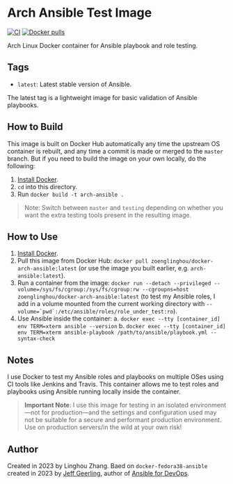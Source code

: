 # Arch Ansible Test Image

[![CI](https://github.com/zoenglinghou/docker-arch-ansible/workflows/Build/badge.svg?branch=master&event=push)](https://github.com/zoenglinghou/docker-arch-ansible/actions?query=workflow%3ABuild) [![Docker pulls](https://img.shields.io/docker/pulls/zoenglinghou/docker-arch-ansible)](https://hub.docker.com/r/zoenglinghou/docker-arch-ansible/)

Arch Linux Docker container for Ansible playbook and role testing.

## Tags

  - `latest`: Latest stable version of Ansible.

The latest tag is a lightweight image for basic validation of Ansible playbooks.

## How to Build

This image is built on Docker Hub automatically any time the upstream OS container is rebuilt, and any time a commit is made or merged to the `master` branch. But if you need to build the image on your own locally, do the following:

  1. [Install Docker](https://docs.docker.com/engine/installation/).
  2. `cd` into this directory.
  3. Run `docker build -t arch-ansible .`

> Note: Switch between `master` and `testing` depending on whether you want the extra testing tools present in the resulting image.

## How to Use

  1. [Install Docker](https://docs.docker.com/engine/installation/).
  2. Pull this image from Docker Hub: `docker pull zoenglinghou/docker-arch-ansible:latest` (or use the image you built earlier, e.g. `arch-ansible:latest`).
  3. Run a container from the image: `docker run --detach --privileged --volume=/sys/fs/cgroup:/sys/fs/cgroup:rw --cgroupns=host zoenglinghou/docker-arch-ansible:latest` (to test my Ansible roles, I add in a volume mounted from the current working directory with ``--volume=`pwd`:/etc/ansible/roles/role_under_test:ro``).
  4. Use Ansible inside the container:
    a. `docker exec --tty [container_id] env TERM=xterm ansible --version`
    b. `docker exec --tty [container_id] env TERM=xterm ansible-playbook /path/to/ansible/playbook.yml --syntax-check`

## Notes

I use Docker to test my Ansible roles and playbooks on multiple OSes using CI tools like Jenkins and Travis. This container allows me to test roles and playbooks using Ansible running locally inside the container.

> **Important Note**: I use this image for testing in an isolated environment—not for production—and the settings and configuration used may not be suitable for a secure and performant production environment. Use on production servers/in the wild at your own risk!

## Author

Created in 2023 by Linghou Zhang.
Baed on `docker-fedora38-ansible` created in 2023 by [Jeff Geerling](https://www.jeffgeerling.com/), author of [Ansible for DevOps](https://www.ansiblefordevops.com/).
